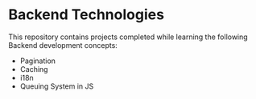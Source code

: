 # Backend Technologies

This repository contains projects completed while learning the following Backend development concepts:
- Pagination
- Caching
- i18n
- Queuing System in JS
